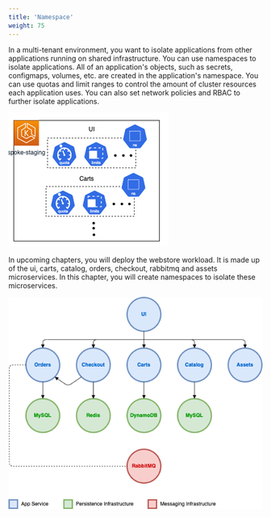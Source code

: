 ```yaml
---
title: 'Namespace'
weight: 75
---
```


In a multi-tenant environment, you want to isolate applications from other applications running on shared infrastructure. You can use namespaces to isolate applications. All of an application's objects, such as secrets, configmaps, volumes, etc. are created in the application's namespace. You can use quotas and limit ranges to control the amount of cluster resources each application uses. You can also set network policies and RBAC to further isolate applications.

![Namespace](/static/images/namespace.png)

In upcoming chapters, you will deploy the webstore workload. It is made up of the ui, carts, catalog, orders, checkout, rabbitmq and assets microservices. In this chapter, you will create namespaces to isolate these microservices.

![Webstore](/static/images/webstore.png)